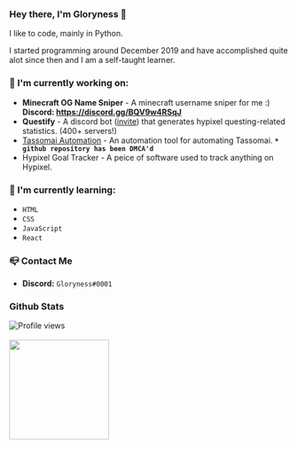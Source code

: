 ### Hey there, I'm Gloryness 👋

I like to code, mainly in Python.

I started programming around December 2019 and have accomplished quite alot since then and I am a self-taught learner.

### 🔭 I'm currently working on:
- **Minecraft OG Name Sniper** - A minecraft username sniper for me :) **Discord: https://discord.gg/BQV9w4RSqJ**
- **Questify** - A discord bot ([invite](https://discord.com/api/oauth2/authorize?client_id=884835091837235210&permissions=2147863552&scope=bot%20applications.commands)) that generates hypixel questing-related statistics. (400+ servers!)
- [Tassomai Automation](https://tassomai-automation.com/) - An automation tool for automating Tassomai. **`* github repository has been DMCA'd`**
- Hypixel Goal Tracker - A peice of software used to track anything on Hypixel.

### 🌱 I'm currently learning:
- `HTML`
- `CSS`
- `JavaScript`
- `React`

### 📪 Contact Me
- **Discord:** `Gloryness#0001`

### Github Stats
![Profile views](https://gpvc.arturio.dev/Gloryness)<br><br>
<img height="180em" src="https://github-readme-stats.vercel.app/api?username=Gloryness&count_private=true&show_icons=true&theme=radical" />
